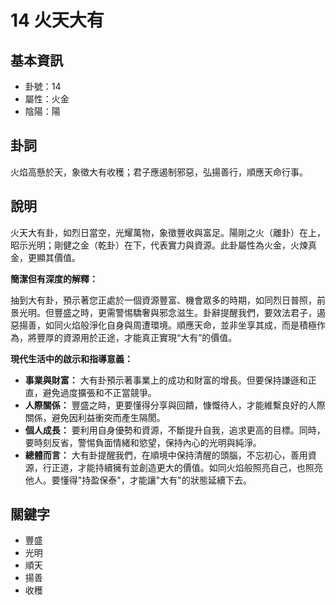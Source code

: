 # 14 火天大有

## 基本資訊
- 卦號：14
- 屬性：火金
- 陰陽：陽

## 卦詞
火焰高懸於天，象徵大有收穫；君子應遏制邪惡，弘揚善行，順應天命行事。

## 說明
火天大有卦，如烈日當空，光耀萬物，象徵豐收與富足。陽剛之火（離卦）在上，昭示光明；剛健之金（乾卦）在下，代表實力與資源。此卦屬性為火金，火煉真金，更顯其價值。

**簡潔但有深度的解釋：**

抽到大有卦，預示著您正處於一個資源豐富、機會眾多的時期，如同烈日普照，前景光明。但豐盛之時，更需警惕驕奢與邪念滋生。卦辭提醒我們，要效法君子，遏惡揚善，如同火焰般淨化自身與周遭環境。順應天命，並非坐享其成，而是積極作為，將豐厚的資源用於正途，才能真正實現“大有”的價值。

**現代生活中的啟示和指導意義：**

* **事業與財富：** 大有卦預示著事業上的成功和財富的增長。但要保持謙遜和正直，避免過度擴張和不正當競爭。
* **人際關係：** 豐盛之時，更要懂得分享與回饋，慷慨待人，才能維繫良好的人際關係，避免因利益衝突而產生隔閡。
* **個人成長：** 要利用自身優勢和資源，不斷提升自我，追求更高的目標。同時，要時刻反省，警惕負面情緒和慾望，保持內心的光明與純淨。
* **總體而言：** 大有卦提醒我們，在順境中保持清醒的頭腦，不忘初心，善用資源，行正道，才能持續擁有並創造更大的價值。如同火焰般照亮自己，也照亮他人。要懂得"持盈保泰"，才能讓"大有"的狀態延續下去。

## 關鍵字
- 豐盛
- 光明
- 順天
- 揚善
- 收穫
